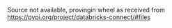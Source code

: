 Source not available, provingin wheel as received from https://pypi.org/project/databricks-connect/#files

